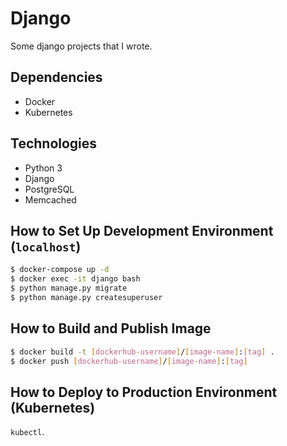 # Django

Some django projects that I wrote.

## Dependencies

- Docker
- Kubernetes

## Technologies

- Python 3
- Django
- PostgreSQL
- Memcached

## How to Set Up Development Environment (`localhost`)

```bash
$ docker-compose up -d
$ docker exec -it django bash
$ python manage.py migrate
$ python manage.py createsuperuser
```

## How to Build and Publish Image

```bash
$ docker build -t [dockerhub-username]/[image-name]:[tag] .
$ docker push [dockerhub-username]/[image-name]:[tag]
```

## How to Deploy to Production Environment (Kubernetes)

`kubectl`.